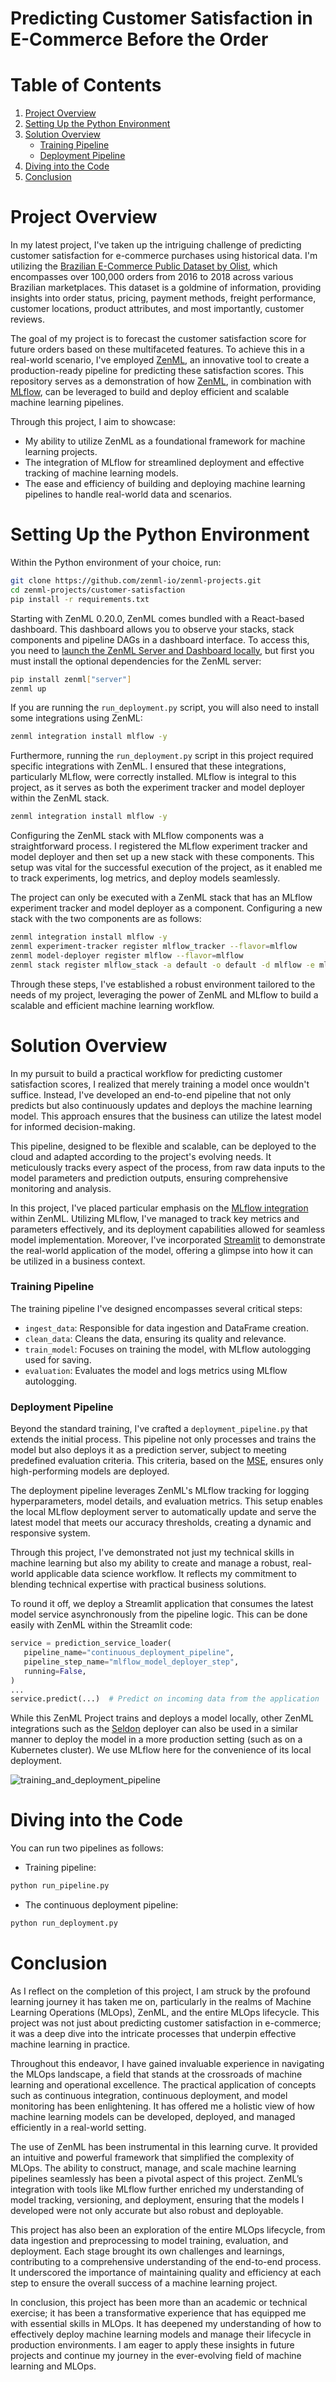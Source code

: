 # Predicting Customer Satisfaction in E-Commerce Before the Order

# Table of Contents

1. [Project Overview](#project-overview)
2. [Setting Up the Python Environment](#setting-up-the-python-environment)
3. [Solution Overview](#solution-overview)
    - [Training Pipeline](#training-pipeline)
    - [Deployment Pipeline](#deployment-pipeline)
4. [Diving into the Code](#diving-into-the-code)
5. [Conclusion](#conclusion)

# Project Overview <a id="project-overview"></a>
In my latest project, I've taken up the intriguing challenge of predicting customer satisfaction for e-commerce purchases using historical data. I'm utilizing the [Brazilian E-Commerce Public Dataset by Olist](https://www.kaggle.com/datasets/olistbr/brazilian-ecommerce), which encompasses over 100,000 orders from 2016 to 2018 across various Brazilian marketplaces. This dataset is a goldmine of information, providing insights into order status, pricing, payment methods, freight performance, customer locations, product attributes, and most importantly, customer reviews.

The goal of my project is to forecast the customer satisfaction score for future orders based on these multifaceted features. To achieve this in a real-world scenario, I've employed [ZenML](https://zenml.io/), an innovative tool to create a production-ready pipeline for predicting these satisfaction scores. This repository serves as a demonstration of how [ZenML](https://github.com/zenml-io/zenml), in combination with [MLflow](https://mlflow.org/), can be leveraged to build and deploy efficient and scalable machine learning pipelines.

Through this project, I aim to showcase:

- My ability to utilize ZenML as a foundational framework for machine learning projects.
- The integration of MLflow for streamlined deployment and effective tracking of machine learning models.
- The ease and efficiency of building and deploying machine learning pipelines to handle real-world data and scenarios.

# Setting Up the Python Environment <a id="setting-up-the-python-environment"></a>
Within the Python environment of your choice, run:
```bash
git clone https://github.com/zenml-io/zenml-projects.git
cd zenml-projects/customer-satisfaction
pip install -r requirements.txt
```

Starting with ZenML 0.20.0, ZenML comes bundled with a React-based dashboard. This dashboard allows you
to observe your stacks, stack components and pipeline DAGs in a dashboard interface. To access this, you need to [launch the ZenML Server and Dashboard locally](https://docs.zenml.io/user-guide/starter-guide#explore-the-dashboard), but first you must install the optional dependencies for the ZenML server:

```bash
pip install zenml["server"]
zenml up
```

If you are running the `run_deployment.py` script, you will also need to install some integrations using ZenML:

```bash
zenml integration install mlflow -y
```

Furthermore, running the `run_deployment.py` script in this project required specific integrations with ZenML. I ensured that these integrations, particularly MLflow, were correctly installed. MLflow is integral to this project, as it serves as both the experiment tracker and model deployer within the ZenML stack. 

```bash
zenml integration install mlflow -y
```

Configuring the ZenML stack with MLflow components was a straightforward process. I registered the MLflow experiment tracker and model deployer and then set up a new stack with these components. This setup was vital for the successful execution of the project, as it enabled me to track experiments, log metrics, and deploy models seamlessly.

The project can only be executed with a ZenML stack that has an MLflow experiment tracker and model deployer as a component. Configuring a new stack with the two components are as follows:

```bash
zenml integration install mlflow -y
zenml experiment-tracker register mlflow_tracker --flavor=mlflow
zenml model-deployer register mlflow --flavor=mlflow
zenml stack register mlflow_stack -a default -o default -d mlflow -e mlflow_tracker --set
```

Through these steps, I've established a robust environment tailored to the needs of my project, leveraging the power of ZenML and MLflow to build a scalable and efficient machine learning workflow.

# Solution Overview <a id="solution-overview"></a>

In my pursuit to build a practical workflow for predicting customer satisfaction scores, I realized that merely training a model once wouldn't suffice. Instead, I've developed an end-to-end pipeline that not only predicts but also continuously updates and deploys the machine learning model. This approach ensures that the business can utilize the latest model for informed decision-making.

This pipeline, designed to be flexible and scalable, can be deployed to the cloud and adapted according to the project's evolving needs. It meticulously tracks every aspect of the process, from raw data inputs to the model parameters and prediction outputs, ensuring comprehensive monitoring and analysis.

In this project, I've placed particular emphasis on the [MLflow integration](https://github.com/zenml-io/zenml/tree/main/examples) within ZenML. Utilizing MLflow, I've managed to track key metrics and parameters effectively, and its deployment capabilities allowed for seamless model implementation. Moreover, I've incorporated [Streamlit](https://streamlit.io/) to demonstrate the real-world application of the model, offering a glimpse into how it can be utilized in a business context.

### Training Pipeline <a id="training-pipeline"></a>

The training pipeline I've designed encompasses several critical steps:

- `ingest_data`: Responsible for data ingestion and DataFrame creation.
- `clean_data`: Cleans the data, ensuring its quality and relevance.
- `train_model`: Focuses on training the model, with MLflow autologging used for saving.
- `evaluation`: Evaluates the model and logs metrics using MLflow autologging.

### Deployment Pipeline <a id="deployment-pipeline"></a>

Beyond the standard training, I've crafted a `deployment_pipeline.py` that extends the initial process. This pipeline not only processes and trains the model but also deploys it as a prediction server, subject to meeting predefined evaluation criteria. This criteria, based on the [MSE](https://scikit-learn.org/stable/modules/generated/sklearn.metrics.mean_squared_error.html), ensures only high-performing models are deployed.

The deployment pipeline leverages ZenML's MLflow tracking for logging hyperparameters, model details, and evaluation metrics. This setup enables the local MLflow deployment server to automatically update and serve the latest model that meets our accuracy thresholds, creating a dynamic and responsive system.

Through this project, I've demonstrated not just my technical skills in machine learning but also my ability to create and manage a robust, real-world applicable data science workflow. It reflects my commitment to blending technical expertise with practical business solutions.

To round it off, we deploy a Streamlit application that consumes the latest model service asynchronously from the pipeline logic. This can be done easily with ZenML within the Streamlit code:

```python
service = prediction_service_loader(
   pipeline_name="continuous_deployment_pipeline",
   pipeline_step_name="mlflow_model_deployer_step",
   running=False,
)
...
service.predict(...)  # Predict on incoming data from the application
```

While this ZenML Project trains and deploys a model locally, other ZenML integrations such as the [Seldon](https://github.com/zenml-io/zenml/tree/main/examples/seldon_deployment) deployer can also be used in a similar manner to deploy the model in a more production setting (such as on a Kubernetes cluster). We use MLflow here for the convenience of its local deployment.

![training_and_deployment_pipeline](_assets/training_and_deployment_pipeline_updated.png)

# Diving into the Code <a id="diving-into-the-code"></a>

You can run two pipelines as follows:

- Training pipeline:

```bash
python run_pipeline.py
```

- The continuous deployment pipeline:

```bash
python run_deployment.py
```

# Conclusion <a id="conclusion"></a>

As I reflect on the completion of this project, I am struck by the profound learning journey it has taken me on, particularly in the realms of Machine Learning Operations (MLOps), ZenML, and the entire MLOps lifecycle. This project was not just about predicting customer satisfaction in e-commerce; it was a deep dive into the intricate processes that underpin effective machine learning in practice.

Throughout this endeavor, I have gained invaluable experience in navigating the MLOps landscape, a field that stands at the crossroads of machine learning and operational excellence. The practical application of concepts such as continuous integration, continuous deployment, and model monitoring has been enlightening. It has offered me a holistic view of how machine learning models can be developed, deployed, and managed efficiently in a real-world setting.

The use of ZenML has been instrumental in this learning curve. It provided an intuitive and powerful framework that simplified the complexity of MLOps. The ability to construct, manage, and scale machine learning pipelines seamlessly has been a pivotal aspect of this project. ZenML’s integration with tools like MLflow further enriched my understanding of model tracking, versioning, and deployment, ensuring that the models I developed were not only accurate but also robust and deployable.

This project has also been an exploration of the entire MLOps lifecycle, from data ingestion and preprocessing to model training, evaluation, and deployment. Each stage brought its own challenges and learnings, contributing to a comprehensive understanding of the end-to-end process. It underscored the importance of maintaining quality and efficiency at each step to ensure the overall success of a machine learning project.

In conclusion, this project has been more than an academic or technical exercise; it has been a transformative experience that has equipped me with essential skills in MLOps. It has deepened my understanding of how to effectively deploy machine learning models and manage their lifecycle in production environments. I am eager to apply these insights in future projects and continue my journey in the ever-evolving field of machine learning and MLOps.

